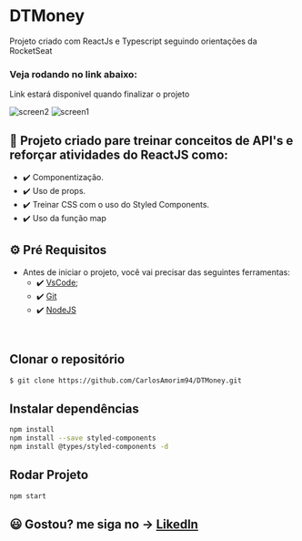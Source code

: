# DTMoney
Projeto criado com ReactJs e Typescript seguindo orientações da RocketSeat

### Veja rodando no link abaixo:
Link estará disponivel quando finalizar o projeto


![screen2](https://user-images.githubusercontent.com/83739628/147174565-461169d3-fd4e-450e-98fd-04e1745f1527.png)
![screen1](https://user-images.githubusercontent.com/83739628/147174555-bb398cdf-5b8f-4d6b-8938-644ed76f8364.png)


## 🚀 Projeto criado pare treinar conceitos de API's e reforçar atividades do ReactJS como:

- ✔️ Componentização.
- ✔️ Uso de props.
- ✔️ Treinar CSS com o uso do Styled Components.
- ✔️ Uso da função map


## ⚙ Pré Requisitos

- Antes de iniciar o projeto, você vai precisar das seguintes ferramentas: 
    - ✔️ [VsCode](https://code.visualstudio.com/download);
    - ✔️ [Git](https://git-scm.com/)
    - ✔️ [NodeJS](https://nodejs.org/en/download/)

<br>

## Clonar o repositório
```bash
$ git clone https://github.com/CarlosAmorim94/DTMoney.git
```

## Instalar dependências
```bash
npm install
npm install --save styled-components
npm install @types/styled-components -d
```

## Rodar Projeto
```bash
npm start
```

## 😃 Gostou? me siga no -> [Likedln](https://www.linkedin.com/in/CarlosAmorim94/)

